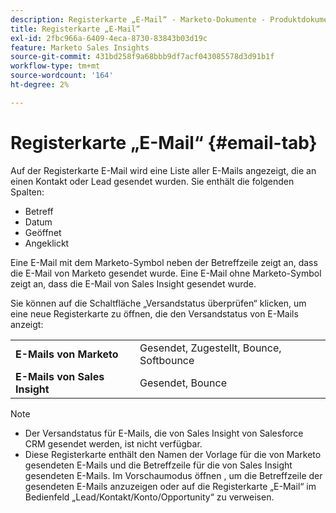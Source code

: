 ```yaml
---
description: Registerkarte „E-Mail“ - Marketo-Dokumente - Produktdokumentation
title: Registerkarte „E-Mail“
exl-id: 2fbc966a-6409-4eca-8730-83843b03d19c
feature: Marketo Sales Insights
source-git-commit: 431bd258f9a68bbb9df7acf043085578d3d91b1f
workflow-type: tm+mt
source-wordcount: '164'
ht-degree: 2%

---
```


# Registerkarte „E-Mail“ {#email-tab}

Auf der Registerkarte E-Mail wird eine Liste aller E-Mails angezeigt, die an einen Kontakt oder Lead gesendet wurden. Sie enthält die folgenden Spalten:

* Betreff
* Datum
* Geöffnet
* Angeklickt

Eine E-Mail mit dem Marketo-Symbol neben der Betreffzeile zeigt an, dass die E-Mail von Marketo gesendet wurde. Eine E-Mail ohne Marketo-Symbol zeigt an, dass die E-Mail von Sales Insight gesendet wurde.

Sie können auf die Schaltfläche „Versandstatus überprüfen“ klicken, um eine neue Registerkarte zu öffnen, die den Versandstatus von E-Mails anzeigt:

<table> 
 <tbody>
  <tr>
   <td><strong>E-Mails von Marketo</strong></td>
   <td>Gesendet, Zugestellt, Bounce, Softbounce</td>
  </tr>
  <tr>
   <td><strong>E-Mails von Sales Insight</strong></td>
   <td>Gesendet, Bounce</td>
  </tr>
 </tbody>
</table>

>[!NOTE]
>
>* Der Versandstatus für E-Mails, die von Sales Insight von Salesforce CRM gesendet werden, ist nicht verfügbar.
>* Diese Registerkarte enthält den Namen der Vorlage für die von Marketo gesendeten E-Mails und die Betreffzeile für die von Sales Insight gesendeten E-Mails. Im Vorschaumodus öffnen , um die Betreffzeile der gesendeten E-Mails anzuzeigen oder auf die Registerkarte „E-Mail“ im Bedienfeld „Lead/Kontakt/Konto/Opportunity“ zu verweisen.
